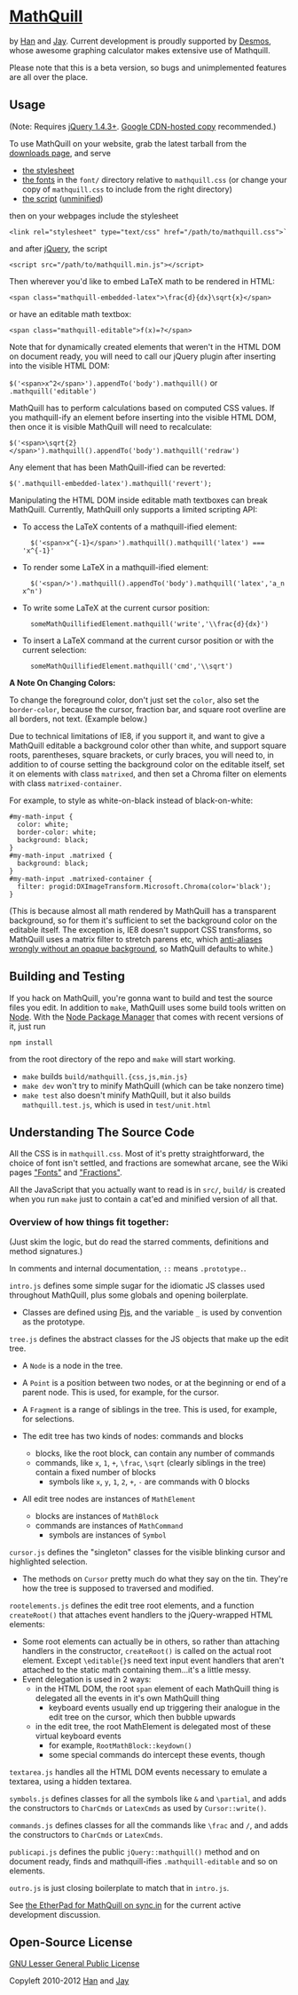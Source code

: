 # [MathQuill](http://mathquill.github.com)

by [Han][] and [Jay][].  Current development is proudly supported by [Desmos][], whose awesome graphing calculator makes extensive use of Mathquill.

[Han]: http://github.com/laughinghan
[Jay]: http://github.com/jayferd
[Desmos]: http://desmos.com/

Please note that this is a beta version, so bugs and unimplemented features
are all over the place.

## Usage

(Note: Requires [jQuery 1.4.3+](http://jquery.com).
[Google CDN-hosted copy](http://code.google.com/apis/libraries/devguide.html#jquery) recommended.)

To use MathQuill on your website, grab the latest tarball from the [downloads page][], and serve

[downloads page]: https://mathquill.com/downloads.html

* [the stylesheet](http://mathquill.github.com/mathquill.css)
* [the fonts](http://mathquill.github.com/fonts.html) in the
`font/` directory relative to `mathquill.css` (or change your copy of
`mathquill.css` to include from the right directory)
* [the script](http://mathquill.github.com/mathquill/mathquill.min.js) ([unminified](http://mathquill.github.com/mathquill/mathquill.js))

then on your webpages include the stylesheet

    <link rel="stylesheet" type="text/css" href="/path/to/mathquill.css">`

and after [jQuery](http://jquery.com), the script

    <script src="/path/to/mathquill.min.js"></script>

Then wherever you'd like to embed LaTeX math to be rendered in HTML:

    <span class="mathquill-embedded-latex">\frac{d}{dx}\sqrt{x}</span>

or have an editable math textbox:

    <span class="mathquill-editable">f(x)=?</span>

Note that for dynamically created elements that weren't in the HTML DOM on
document ready, you will need to call our jQuery plugin after inserting into
the visible HTML DOM:

`$('<span>x^2</span>').appendTo('body').mathquill()` or `.mathquill('editable')`

MathQuill has to perform calculations based on computed CSS values. If you
mathquill-ify an element before inserting into the visible HTML DOM, then once
it is visible MathQuill will need to recalculate:

    $('<span>\sqrt{2}</span>').mathquill().appendTo('body').mathquill('redraw')

Any element that has been MathQuill-ified can be reverted:

    $('.mathquill-embedded-latex').mathquill('revert');

Manipulating the HTML DOM inside editable math textboxes can break MathQuill.
Currently, MathQuill only supports a limited scripting API:

* To access the LaTeX contents of a mathquill-ified element:

        $('<span>x^{-1}</span>').mathquill().mathquill('latex') === 'x^{-1}'

* To render some LaTeX in a mathquill-ified element:

        $('<span/>').mathquill().appendTo('body').mathquill('latex','a_n x^n')

* To write some LaTeX at the current cursor position:

        someMathQuillifiedElement.mathquill('write','\\frac{d}{dx}')

* To insert a LaTeX command at the current cursor position or with the current selection:

        someMathQuillifiedElement.mathquill('cmd','\\sqrt')

**A Note On Changing Colors:**

To change the foreground color, don't just set the `color`, also set
the `border-color`, because the cursor, fraction bar, and square root
overline are all borders, not text. (Example below.)

Due to technical limitations of IE8, if you support it, and want to give
a MathQuill editable a background color other than white, and support
square roots, parentheses, square brackets, or curly braces, you will
need to, in addition to of course setting the background color on the
editable itself, set it on elements with class `matrixed`, and then set
a Chroma filter on elements with class `matrixed-container`.

For example, to style as white-on-black instead of black-on-white:

    #my-math-input {
      color: white;
      border-color: white;
      background: black;
    }
    #my-math-input .matrixed {
      background: black;
    }
    #my-math-input .matrixed-container {
      filter: progid:DXImageTransform.Microsoft.Chroma(color='black');
    }

(This is because almost all math rendered by MathQuill has a transparent
background, so for them it's sufficient to set the background color on
the editable itself. The exception is, IE8 doesn't support CSS
transforms, so MathQuill uses a matrix filter to stretch parens etc,
which [anti-aliases wrongly without an opaque background][Transforms],
so MathQuill defaults to white.)

[Transforms]: http://github.com/laughinghan/mathquill/wiki/Transforms

## Building and Testing

If you hack on MathQuill, you're gonna want to build and test the source files
you edit. In addition to `make`, MathQuill uses some build tools written on
[Node][]. With the [Node Package Manager][npm] that comes with recent versions
of it, just run

    npm install

from the root directory of the repo and `make` will start working.
- `make` builds `build/mathquill.{css,js,min.js}`
- `make dev` won't try to minify MathQuill (which can be take nonzero time)
- `make test` also doesn't minify MathQuill, but it also builds
  `mathquill.test.js`, which is used in `test/unit.html`

[Node]: http://nodejs.org/#download
[npm]: http://npmjs.org

## Understanding The Source Code

All the CSS is in `mathquill.css`. Most of it's pretty straightforward, the
choice of font isn't settled, and fractions are somewhat arcane, see the Wiki
pages ["Fonts"](http://github.com/laughinghan/mathquill/wiki/Fonts) and
["Fractions"](http://github.com/laughinghan/mathquill/wiki/Fractions).

All the JavaScript that you actually want to read is in `src/`, `build/` is
created when you run `make` just to contain a cat'ed and minified version of
all that.

### Overview of how things fit together:

(Just skim the logic, but do read the starred comments, definitions and method
signatures.)

In comments and internal documentation, `::` means `.prototype.`.

`intro.js` defines some simple sugar for the idiomatic JS classes used
throughout MathQuill, plus some globals and opening boilerplate.

* Classes are defined using [Pjs][], and the variable `_` is used by convention
  as the prototype.

[pjs]: https://github.com/jayferd/pjs

`tree.js` defines the abstract classes for the JS objects that make up the edit tree.

* A `Node` is a node in the tree.
* A `Point` is a position between two nodes, or at the beginning or end
  of a parent node.  This is used, for example, for the cursor.
* A `Fragment` is a range of siblings in the tree.  This is used, for
  example, for selections.

* The edit tree has two kinds of nodes: commands and blocks
    - blocks, like the root block, can contain any number of commands
    - commands, like `x`, `1`, `+`, `\frac`, `\sqrt` (clearly siblings in the
      tree) contain a fixed number of blocks
        + symbols like `x`, `y`, `1`, `2`, `+`, `-` are commands with 0 blocks
* All edit tree nodes are instances of `MathElement`
    - blocks are instances of `MathBlock`
    - commands are instances of `MathCommand`
        + symbols are instances of `Symbol`

`cursor.js` defines the "singleton" classes for the visible blinking
cursor and highlighted selection.

* The methods on `Cursor` pretty much do what they say on the tin.
  They're how the tree is supposed to traversed and modified.

`rootelements.js` defines the edit tree root elements, and a function
`createRoot()` that attaches event handlers to the jQuery-wrapped HTML elements:

* Some root elements can actually be in others, so rather than attaching
  handlers in the constructor, `createRoot()` is called on the actual root
  element. Except `\editable{}`s need text input event handlers that aren't
  attached to the static math containing them...it's a little messy.
* Event delegation is used in 2 ways:
  - in the HTML DOM, the root `span` element of each MathQuill thing is
    delegated all the events in it's own MathQuill thing
    + keyboard events usually end up triggering their analogue in the edit tree
      on the cursor, which then bubble upwards
  - in the edit tree, the root MathElement is delegated most of these
    virtual keyboard events
    + for example, `RootMathBlock::keydown()`
    + some special commands do intercept these events, though

`textarea.js` handles all the HTML DOM events necessary to emulate a textarea, using
a hidden textarea.

`symbols.js` defines classes for all the symbols like `&` and `\partial`, and
adds the constructors to `CharCmds` or `LatexCmds` as used by `Cursor::write()`.

`commands.js` defines classes for all the  commands like `\frac` and `/`, and
adds the constructors to `CharCmds` or `LatexCmds`.

`publicapi.js` defines the public `jQuery::mathquill()` method and on document
ready, finds and mathquill-ifies `.mathquill-editable` and so on elements.

`outro.js` is just closing boilerplate to match that in `intro.js`.

See [the EtherPad for MathQuill on sync.in](http://sync.in/mathquill) for
the current active development discussion.

## Open-Source License

[GNU Lesser General Public License](http://www.gnu.org/licenses/lgpl.html)

Copyleft 2010-2012 [Han](http://github.com/laughinghan) and [Jay](http://github.com/jayferd)
